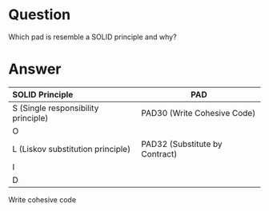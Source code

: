 # Question
Which pad is resemble a SOLID principle and why?


# Answer
|SOLID Principle| PAD|
|:-------------------------------------------------|--------|
|S (Single responsibility principle) |PAD30 (Write Cohesive Code)|
|O ||
|L (Liskov substitution principle) |PAD32 (Substitute by Contract)
|I||
|D||


Write cohesive code 